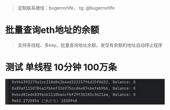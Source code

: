 > 定制联系微信：bugerrorlife， tg: @bugerrorlife
# 批量查询eth地址的余额
> 支持多线程、多key。批量查询地址余额，发现有余额的地址自动停止程序
# 测试 单线程 10分钟 100万条
![alt text](assets/17174884248838.png)
